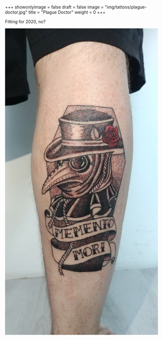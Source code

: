 +++
showonlyimage = false
draft = false
image = "img/tattoos/plague-doctor.jpg"
title = "Plague Doctor"
weight = 0
+++

Fitting for 2020, no?

![image](/img/tattoos/plague-doctor.jpg)
